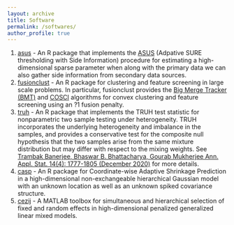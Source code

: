 ```yaml
---
layout: archive
title: Software
permalink: /softwares/
author_profile: true
---
```

<ol>
   <li><a href="https://CRAN.R-project.org/package=asus" target="_blank">asus</a> - An R package that implements the <a href="https://www.tandfonline.com/doi/abs/10.1080/01621459.2019.1679639" target="_blank">ASUS</a> (Adpative SURE thresholding with Side Information) procedure for estimating a high-dimensional sparse parameter when along with the primary data we can also gather side information from secondary data sources.<br/>
   </li>
   <li><a href= "https://CRAN.R-project.org/package=fusionclust" target="_blank">fusionclust</a> - An R package for clustering and feature screening in large scale problems. In particular, fusionclust provides the <a href= "http://onlinelibrary.wiley.com/doi/10.1111/rssb.12226/abstract" target="_blank">Big Merge Tracker (BMT)</a> and <a href="http://www.sciencedirect.com/science/article/pii/S0047259X17300271" target="_blank">COSCI</a> algorithms for convex clustering and feature screening using an ?1 fusion penalty.<br/>
   </li>
     <li><a href= "https://CRAN.R-project.org/package=truh" target="_blank">truh</a> - An R package that implements the TRUH test statistic for nonparametric two sample testing under heterogeneity. TRUH incorporates the underlying heterogeneity and imbalance in the samples, and provides a conservative test for the composite null hypothesis that the two samples arise from the same mixture distribution but may differ with respect to the mixing weights. See <a href="https://projecteuclid.org/journals/annals-of-applied-statistics/volume-14/issue-4/A-nearest-neighbor-based-nonparametric-test-for-viral-remodeling-in/10.1214/20-AOAS1362.short" target="_blank">Trambak Banerjee, Bhaswar B. Bhattacharya, Gourab Mukherjee Ann. Appl. Stat. 14(4): 1777-1805 (December 2020)</a> for more details.<br/>
   </li>
   <li><a href="https://github.com/trambakbanerjee/casp#casp" target="_blank">casp</a> - An R package for Coordinate-wise Adaptive Shrinkage Prediction in a high-dimensional non-exchangeable hierarchical Gaussian model with an unknown location as well as an unknown spiked covariance structure.<br/>
  </li>
   <li><a href="https://github.com/trambakbanerjee/cezij#what-is-cezij" target="_blank">cezij</a> - A MATLAB toolbox for simultaneous and hierarchical selection of fixed and random effects in high-dimensional penalized generalized linear mixed models.<br/>
  </li>
</ol>

